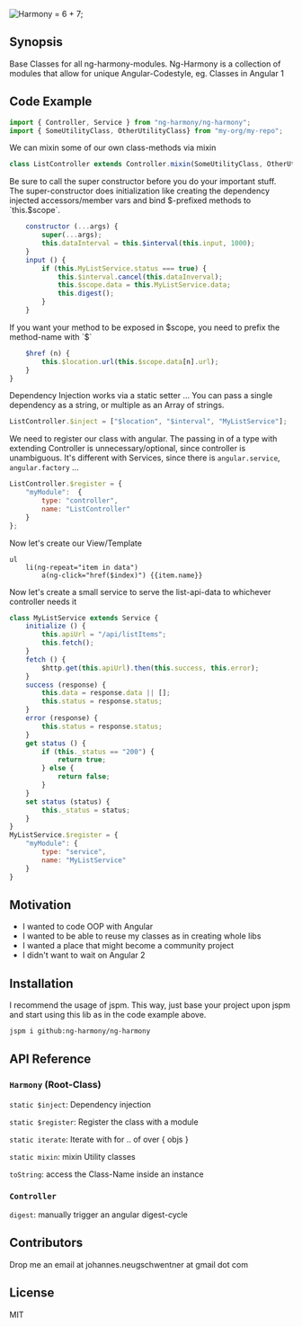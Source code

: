 ![Harmony = 6 + 7;](fireinmyeyes.svg "Harmony - Fire in my eyes")

## Synopsis

Base Classes for all ng-harmony-modules. Ng-Harmony is a collection of modules that allow for unique Angular-Codestyle, eg. Classes in Angular 1

## Code Example

```javascript
import { Controller, Service } from "ng-harmony/ng-harmony";
import { SomeUtilityClass, OtherUtilityClass} from "my-org/my-repo";
```

We can mixin some of our own class-methods via mixin

```javascript
class ListController extends Controller.mixin(SomeUtilityClass, OtherUtilityClass) {
```

Be sure to call the super constructor before you do your important stuff. The super-constructor does initialization like creating the dependency injected accessors/member vars and bind $-prefixed methods to `this.$scope`.

```javascript
    constructor (...args) {
        super(...args);
        this.dataInterval = this.$interval(this.input, 1000);
    }
    input () {
        if (this.MyListService.status === true) {
            this.$interval.cancel(this.dataInverval);
            this.$scope.data = this.MyListService.data;
            this.digest();
        }
    }
```

If you want your method to be exposed in $scope, you need to prefix the method-name with `$`

```javascript
    $href (n) {
        this.$location.url(this.$scope.data[n].url);
    }
}
```

Dependency Injection works via a static setter ...
You can pass a single dependency as a string, or multiple as an Array of strings.

```javascript
ListController.$inject = ["$location", "$interval", "MyListService"];
```

We need to register our class with angular. The passing in of a type with extending Controller is unnecessary/optional, since controller is unambiguous. It's different with Services, since there is `angular.service`, `angular.factory` ...

```javascript
ListController.$register = {
    "myModule":  {
        type: "controller",
        name: "ListController"
    }
};
```

Now let's create our View/Template

```jade
ul
    li(ng-repeat="item in data")
        a(ng-click="href($index)") {{item.name}}
```

Now let's create a small service to serve the list-api-data to whichever controller needs it

```javascript
class MyListService extends Service {
    initialize () {
        this.apiUrl = "/api/listItems";
        this.fetch();
    }
    fetch () {
        $http.get(this.apiUrl).then(this.success, this.error);
    }
    success (response) {
        this.data = response.data || [];
        this.status = response.status;
    }
    error (response) {
        this.status = response.status;
    }
    get status () {
        if (this._status == "200") {
            return true;
        } else {
            return false;
        }
    }
    set status (status) {
        this._status = status;
    }
}
MyListService.$register = {
    "myModule": {
        type: "service",
        name: "MyListService"
    }
}
```

## Motivation

* I wanted to code OOP with Angular
* I wanted to be able to reuse my classes as in creating whole libs
* I wanted a place that might become a community project
* I didn't want to wait on Angular 2

## Installation

I recommend the usage of jspm.
This way, just base your project upon jspm and start using this lib as in the code example above.

```bash
jspm i github:ng-harmony/ng-harmony
```

## API Reference

### `Harmony` (Root-Class)

`static $inject`: Dependency injection

`static $register`: Register the class with a module

`static iterate`: Iterate with for .. of over { objs }

`static mixin`: mixin Utility classes

`toString`: access the Class-Name inside an instance


### `Controller`

`digest`: manually trigger an angular digest-cycle

## Contributors

Drop me an email at johannes.neugschwentner at gmail dot com

## License

MIT
